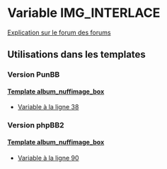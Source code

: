 # Variable IMG_INTERLACE
[Explication sur le forum des forums](http://forum.forumactif.com/t294113-listing-des-variables#IMG_INTERLACE)
## Utilisations dans les templates
### Version PunBB
#### [Template album_nuffimage_box](punbb/album_nuffimage_box.md)
* [Variable à la ligne 38](../punbb/album_nuffimage_box.tpl#L38)
### Version phpBB2
#### [Template album_nuffimage_box](subsilver/album_nuffimage_box.md)
* [Variable à la ligne 90](../subsilver/album_nuffimage_box.tpl#L90)